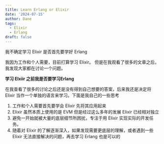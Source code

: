```yaml
---
title: Learn Erlang or Elixir
date: '2024-07-15'
author: Dane
tags:
  - Elixir
  - Erlang
draft: false
---
```


我不确定学习 Elixir 是否首先要学好 Erlang

<!--more-->


我因为工作和个人需要，目前打算学习 Elixir。 但是在我观看了很多的文章之后，我发现大家都在讨论一个问题。

**学习 Elxiir 之前我是否要学习Erlang**

在我查看了很多的讨论之后还是没有得到自己想要的答案，后来我还是决定将 Elixir 当作一个单独的语言来学习。下面是我自己的一些思考

1. 工作和个人需要首先要学会 Elixir 先将其应用起来
2. Elixir 虽然本质上使用的是 EVM 但是经过这么多年的发展 Elixir 已经相对独立
3. 避免一开始就被大量的底层细节所困扰，专注于用 Elixir 实现实际的开发任务。
4. 随着对 Elixir 的了解逐渐深入，如果发现需要更底层的理解，或者遇到一些 Elixir 无法直接解决的问题，再去学习 Erlang 也是可以的

